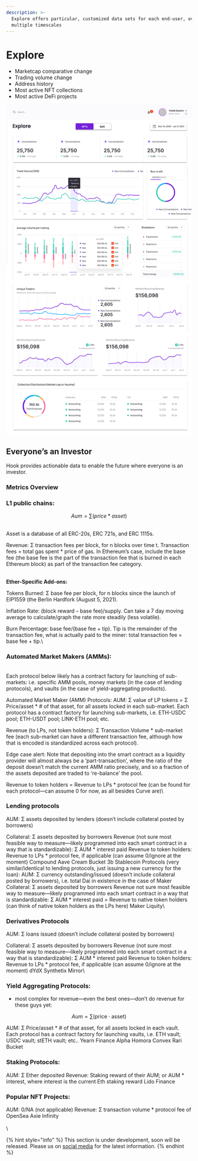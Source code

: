 ```yaml
---
description: >-
  Explore offers particular, customized data sets for each end-user, over
  multiple timescales
---
```


# Explore

* Marketcap comparative change&#x20;
* Trading volume change
* Address history
* Most active NFT collections
*   Most active DeFi projects



![Explore in Hook](<../../../.gitbook/assets/Dashboard (2).png>)

## Everyone’s an Investor

Hook provides actionable data to enable the future where everyone is an investor.

### Metrics Overview

### L1 public chains:

$$
Aum=∑ (price*asset)
$$

\
Asset is a database of all ERC-20s, ERC 721s, and ERC 1115s.&#x20;



Revenue: Σ transaction fees per block, for n blocks over time t. Transaction fees = total gas spent \* price of gas. In Ethereum’s case, include the base fee (the base fee is the part of the transaction fee that is burned in each Ethereum block) as part of the transaction fee category.

\
**Ether-Specific Add-ons:**&#x20;

Tokens Burned: Σ base fee per block, for n blocks since the launch of EIP1559 (the Berlin Hardfork (August 5, 2021).&#x20;

Inflation Rate: (block reward – base fee)/supply. Can take a 7 day moving average to calculate/graph the rate more steadily (less volatile).&#x20;

Burn Percentage: base fee/(base fee + tip). Tip is the remainder of the transaction fee, what is actually paid to the miner: total transaction fee = base fee + tip.\


### Automated Market Makers (AMMs):

\
Each protocol below likely has a contract factory for launching of sub-markets: i.e. specific AMM pools, money markets (in the case of lending protocols), and vaults (in the case of yield-aggregating products).&#x20;



Automated Market Maker (AMM) Protocols: AUM: Σ value of LP tokens = Σ Price/asset \* # of that asset, for all assets locked in each sub-market. Each protocol has a contract factory for launching sub-markets, i.e. ETH-USDC pool; ETH-USDT pool; LINK-ETH pool; etc.&#x20;



Revenue (to LPs, not token holders): Σ Transaction Volume \* sub-market fee (each sub-market can have a different transaction fee, although how that is encoded is standardized across each protocol).&#x20;



Edge case alert: Note that depositing into the smart contract as a liquidity provider will almost always be a ‘part-transaction’, where the ratio of the deposit doesn’t match the current AMM ratio precisely, and so a fraction of the assets deposited are traded to ‘re-balance’ the pool.&#x20;



Revenue to token holders = Revenue to LPs \* protocol fee (can be found for each protocol—can assume 0 for now, as all besides Curve are)\


### Lending protocols&#x20;

AUM: Σ assets deposited by lenders (doesn’t include collateral posted by borrowers)&#x20;

Collateral: Σ assets deposited by borrowers Revenue (not sure most feasible way to measure—likely programmed into each smart contract in a way that is standardizable): Σ AUM \* interest paid Revenue to token holders: Revenue to LPs \* protocol fee, if applicable (can assume 0/ignore at the moment) Compound Aave Cream Bucket 3b Stablecoin Protocols (very similar/identical to lending protocols, just issuing a new currency for the loan): AUM: Σ currency outstanding/issued (doesn’t include collateral posted by borrowers), i.e. total Dai in existence in the case of Maker Collateral: Σ assets deposited by borrowers Revenue not sure most feasible way to measure—likely programmed into each smart contract in a way that is standardizable: Σ AUM \* interest paid = Revenue to native token holders (can think of native token holders as the LPs here) Maker Liquity\


### Derivatives Protocols&#x20;

AUM: Σ loans issued (doesn’t include collateral posted by borrowers)&#x20;

Collateral: Σ assets deposited by borrowers Revenue (not sure most feasible way to measure—likely programmed into each smart contract in a way that is standardizable): Σ AUM \* interest paid Revenue to token holders: Revenue to LPs \* protocol fee, if applicable (can assume 0/ignore at the moment) dYdX Synthetix Mirror\


### Yield Aggregating Protocols:

* most complex for revenue—even the best ones—don’t do revenue for these guys yet:&#x20;

$$
Aum=\sum(\text{price} \cdot \text{asset})
$$

AUM: Σ Price/asset \* # of that asset, for all assets locked in each vault. Each protocol has a contract factory for launching vaults, i.e. ETH vault; USDC vault; stETH vault; etc.. Yearn Finance Alpha Homora Convex Rari Bucket&#x20;

### Staking Protocols:&#x20;

AUM: Σ Ether deposited Revenue: Staking reward of their AUM; or AUM \* interest, where interest is the current Eth staking reward Lido Finance&#x20;

### Popular NFT Projects:&#x20;

AUM: 0/NA (not applicable) Revenue: Σ transaction volume \* protocol fee of OpenSea Axie Infinity\
\
\


{% hint style="info" %}
This section is under development, soon will be released. Please us on [social media](../../../get-in-touch/contact-us.md) for the latest information.
{% endhint %}
